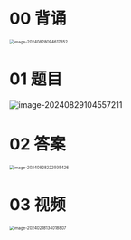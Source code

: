 # 00 背诵

<img src="https://cvp.oss-cn-shanghai.aliyuncs.com/202408280946926.png" alt="image-20240828094617652" style="zoom:50%;" />

# 01 题目

![image-20240829104557211](C:\Users\Administrator\AppData\Roaming\Typora\typora-user-images\image-20240829104557211.png)



# 02 答案

<img src="https://cvp.oss-cn-shanghai.aliyuncs.com/202408282229561.png" alt="image-20240828222939426" style="zoom:50%;" />





# 03 视频

<img src="https://cvp.oss-cn-shanghai.aliyuncs.com/picgo/202402181340021.png" alt="image-20240218134018807" style="zoom:50%;" />

